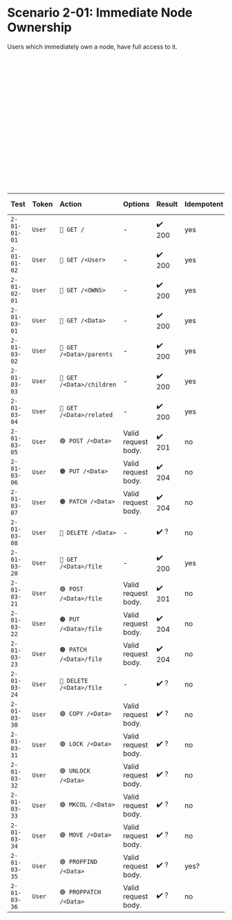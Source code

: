 # Scenario 2-01: Immediate Node Ownership

Users which immediately own a node, have full access to it.

<div id="graph" class="graph-container" style="height:300px"></div>

| Test         | Token  | Action                    | Options             | Result | Idempotent | State of Test  |
|:-------------|:-------|:--------------------------|:--------------------|:-------|:-----------|:---------------|
| `2-01-01-01` | `User` | `🔵 GET /`                | -                   | ✔️ 200 | yes        | ✔️ implemented |
| `2-01-01-02` | `User` | `🔵 GET /<User>`          | -                   | ✔️ 200 | yes        | ✔️ implemented |
| `2-01-02-01` | `User` | `🔵 GET /<OWNS>`          | -                   | ✔️ 200 | yes        | ✔️ implemented |
| `2-01-03-01` | `User` | `🔵 GET /<Data>`          | -                   | ✔️ 200 | yes        | ✔️ implemented |
| `2-01-03-02` | `User` | `🔵 GET /<Data>/parents`  | -                   | ✔️ 200 | yes        | ✔️ implemented |
| `2-01-03-03` | `User` | `🔵 GET /<Data>/children` | -                   | ✔️ 200 | yes        | ✔️ implemented |
| `2-01-03-04` | `User` | `🔵 GET /<Data>/related`  | -                   | ✔️ 200 | yes        | ✔️ implemented |
| `2-01-03-05` | `User` | `🟢 POST /<Data>`         | Valid request body. | ✔️ 201 | no         | ✔️ implemented |
| `2-01-03-06` | `User` | `🟠 PUT /<Data>`          | Valid request body. | ✔️ 204 | no         | ❌ todo         |
| `2-01-03-07` | `User` | `🟠 PATCH /<Data>`        | Valid request body. | ✔️ 204 | no         | ❌ todo         |
| `2-01-03-08` | `User` | `🔴 DELETE /<Data>`       | -                   | ✔️ ?   | no         | ❌ todo         |
| `2-01-03-20` | `User` | `🔵 GET /<Data>/file`     | -                   | ✔️ 200 | yes        | ❌ todo v0.2.0  |
| `2-01-03-21` | `User` | `🟢 POST /<Data>/file`    | Valid request body. | ✔️ 201 | no         | ❌ todo v0.2.0  |
| `2-01-03-22` | `User` | `🟠 PUT /<Data>/file`     | Valid request body. | ✔️ 204 | no         | ❌ todo v0.2.0  |
| `2-01-03-23` | `User` | `🟠 PATCH /<Data>/file`   | Valid request body. | ✔️ 204 | no         | ❌ todo v0.2.0  |
| `2-01-03-24` | `User` | `🔴 DELETE /<Data>/file`  | -                   | ✔️ ?   | no         | ❌ todo v0.2.0  |
| `2-01-03-30` | `User` | `🟣 COPY /<Data>`         | Valid request body. | ✔️ ?   | no         | ❌ todo v0.2.0  |
| `2-01-03-31` | `User` | `🟣 LOCK /<Data>`         | Valid request body. | ✔️ ?   | no         | ❌ todo v0.2.0  |
| `2-01-03-32` | `User` | `🟣 UNLOCK /<Data>`       | Valid request body. | ✔️ ?   | no         | ❌ todo v0.2.0  |
| `2-01-03-33` | `User` | `🟣 MKCOL /<Data>`        | Valid request body. | ✔️ ?   | no         | ❌ todo v0.2.0  |
| `2-01-03-34` | `User` | `🟣 MOVE /<Data>`         | Valid request body. | ✔️ ?   | no         | ❌ todo v0.2.0  |
| `2-01-03-35` | `User` | `🟣 PROPFIND /<Data>`     | Valid request body. | ✔️ ?   | yes?       | ❌ todo v0.2.0  |
| `2-01-03-36` | `User` | `🟣 PROPPATCH /<Data>`    | Valid request body. | ✔️ ?   | no         | ❌ todo v0.2.0  |

<script>
renderGraph(document.getElementById('graph'), {
  nodes: [
    { id: 'user', ...userNode },
    { id: 'data', ...dataNode },
  ],
  edges: [
    { source: 'user', target: 'data', label: 'OWNS' },
  ]
});
</script>
